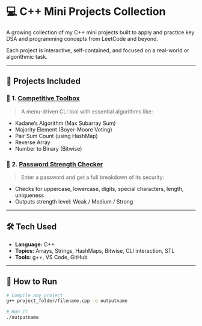 # 💻 C++ Mini Projects Collection

A growing collection of my C++ mini projects built to apply and practice key DSA and programming concepts from LeetCode and beyond.

Each project is interactive, self-contained, and focused on a real-world or algorithmic task.

---

## 🧩 Projects Included

### 🧰 1. [Competitive Toolbox](./Competitive-Toolbox-Cpp)

> A menu-driven CLI tool with essential algorithms like:

- Kadane’s Algorithm (Max Subarray Sum)
- Majority Element (Boyer-Moore Voting)
- Pair Sum Count (using HashMap)
- Reverse Array
- Number to Binary (Bitwise)

### 🔐 2. [Password Strength Checker](./PasswordStrengthChecker)

> Enter a password and get a full breakdown of its security:

- Checks for uppercase, lowercase, digits, special characters, length, uniqueness
- Outputs strength level: Weak / Medium / Strong

---

## 🛠 Tech Used

- **Language:** C++
- **Topics:** Arrays, Strings, HashMaps, Bitwise, CLI interaction, STL
- **Tools:** g++, VS Code, GitHub

---

## 🚀 How to Run

```bash
# Compile any project
g++ project_folder/filename.cpp -o outputname

# Run it
./outputname
```
